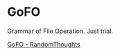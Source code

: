 # GoFO
Grammar of File Operation. Just trial.

[GoFO - RandomThoughts](https://karino2.github.io/RandomThoughts/GoFO)
